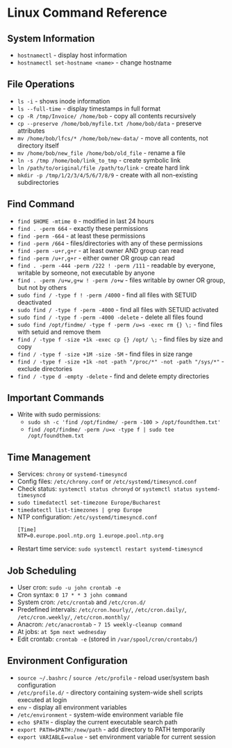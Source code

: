 # Linux Command Reference

## System Information
- `hostnamectl` - display host information
- `hostnamectl set-hostname <name>` - change hostname

## File Operations
- `ls -i` - shows inode information
- `ls --full-time` - display timestamps in full format
- `cp -R /tmp/Invoice/ /home/bob` - copy all contents recursively
- `cp --preserve /home/bob/myfile.txt /home/bob/data` - preserve attributes
- `mv /home/bob/lfcs/* /home/bob/new-data/` - move all contents, not directory itself
- `mv /home/bob/new_file /home/bob/old_file` - rename a file
- `ln -s /tmp /home/bob/link_to_tmp` - create symbolic link
- `ln /path/to/original/file /path/to/link` - create hard link
- `mkdir -p /tmp/1/2/3/4/5/6/7/8/9` - create with all non-existing subdirectories

## Find Command
- `find $HOME -mtime 0` - modified in last 24 hours
- `find . -perm 664` - exactly these permissions
- `find -perm -664` - at least these permissions
- `find -perm /664` - files/directories with any of these permissions
- `find -perm -u+r,g+r` - at least owner AND group can read
- `find -perm /u+r,g+r` - either owner OR group can read
- `find . -perm -444 -perm /222 ! -perm /111` - readable by everyone, writable by someone, not executable by anyone
- `find . -perm /u+w,g+w ! -perm /o+w` - files writable by owner OR group, but not by others
- `sudo find / -type f ! -perm /4000` - find all files with SETUID deactivated
- `sudo find / -type f -perm -4000` - find all files with SETUID activated
- `sudo find / -type f -perm -4000 -delete` - delete all files found
- `sudo find /opt/findme/ -type f -perm /u=s -exec rm {} \;` - find files with setuid and remove them
- `find / -type f -size +1k -exec cp {} /opt/ \;` - find files by size and copy
- `find / -type f -size +1M -size -5M` - find files in size range
- `find / -type f -size +1k -not -path "/proc/*" -not -path "/sys/*"` - exclude directories
- `find / -type d -empty -delete` - find and delete empty directories

## Important Commands
- Write with sudo permissions:
  - `sudo sh -c 'find /opt/findme/ -perm -100 > /opt/foundthem.txt'`
  - `find /opt/findme/ -perm /u=x -type f | sudo tee /opt/foundthem.txt`

## Time Management
- Services: `chrony` or `systemd-timesyncd`
- Config files: `/etc/chrony.conf` or `/etc/systemd/timesyncd.conf`
- Check status: `systemctl status chronyd` or `systemctl status systemd-timesyncd`
- `sudo timedatectl set-timezone Europe/Bucharest`
- `timedatectl list-timezones | grep Europe`
- NTP configuration: `/etc/systemd/timesyncd.conf`
  ```
  [Time]
  NTP=0.europe.pool.ntp.org 1.europe.pool.ntp.org
  ```
- Restart time service: `sudo systemctl restart systemd-timesyncd`

## Job Scheduling
- User cron: `sudo -u john crontab -e`
- Cron syntax: `0 17 * * 3 john command`
- System cron: `/etc/crontab` and `/etc/cron.d/`
- Predefined intervals: `/etc/cron.hourly/`, `/etc/cron.daily/`, `/etc/cron.weekly/`, `/etc/cron.monthly/`
- Anacron: `/etc/anacrontab` - `7 15 weekly-cleanup command`
- At jobs: `at 5pm next wednesday`
- Edit crontab: `crontab -e` (stored in `/var/spool/cron/crontabs/`)

## Environment Configuration
- `source ~/.bashrc` / `source /etc/profile` - reload user/system bash configuration
- `/etc/profile.d/` - directory containing system-wide shell scripts executed at login
- `env` - display all environment variables
- `/etc/environment` - system-wide environment variable file
- `echo $PATH` - display the current executable search path
- `export PATH=$PATH:/new/path` - add directory to PATH temporarily
- `export VARIABLE=value` - set environment variable for current session

